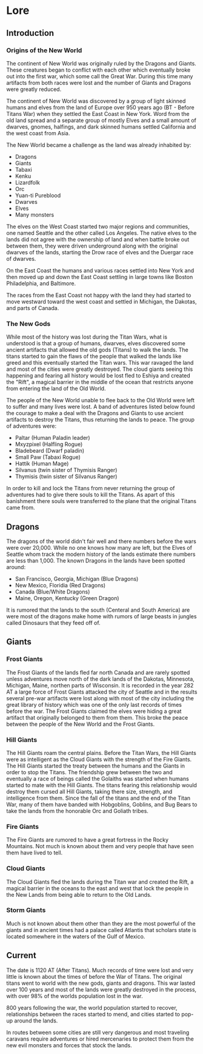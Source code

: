 # Lore

## Introduction

### Origins of the New World

The continent of New World was originally ruled by the Dragons and Giants.  These creatures began to conflict with each other which eventually broke out into the first war, which some call the Great War.  During this time many artifacts from both races were lost and the number of Giants and Dragons were greatly reduced. 

The continent of New World was discovered by a group of light skinned humans and elves from the land of Europe over 950 years ago (BT - Before Titans War) when they settled the East Coast in New York.  Word from the old land spread and a separate group of mostly Elves and a small amount of dwarves, gnomes, halfings, and dark skinned humans settled California and the west coast from Asia.  

The New World became a challenge as the land was already inhabited by:

- Dragons
- Giants
- Tabaxi
- Kenku
- Lizardfolk
- Orc
- Yuan-ti Pureblood
- Dwarves
- Elves
- Many monsters 

The elves on the West Coast started two major regions and communities, one named Seattle and the other called Los Angeles. The native elves to the lands did not agree with the ownership of land and when battle broke out between them, they were driven underground along with the original dwarves of the lands, starting the Drow race of elves and the Duergar race of dwarves.  

On the East Coast the humans and various races settled into New York and then moved up and down the East Coast settling in large towns like Boston Philadelphia, and Baltimore.  

The races from the East Coast not happy with the land they had started to move westward toward the west coast and settled in Michigan, the Dakotas, and parts of Canada.

### The New Gods

While most of the history was lost during the Titan Wars, what is understood is that a group of humans, dwarves, elves discovered some ancient artifacts that allowed the old gods (Titans) to walk the lands.  The titans started to gain the flaws of the people that walked the lands like greed and this eventually started the Titan wars.  This war ravaged the land and most of the cities were greatly destroyed.  The cloud giants seeing this happening and fearing all history would be lost fled to Eshiya and created the "Rift", a magical barrier in the middle of the ocean that restricts anyone from entering the land of the Old World.

The people of the New World unable to flee back to the Old World were left to suffer and many lives were lost.  A band of adventures listed below found the courage to make a deal with the Dragons and Giants to use ancient artifacts to destroy the Titans, thus returning the lands to peace.  The group of adventures were:

- Paltar (Human Paladin leader)
- Mxyzpixel (Halfling Rogue)
- Bladebeard (Dwarf paladin)
- Small Paw (Tabaxi Rogue)
- Hattik (Human Mage)
- Silvanus (twin sister of Thymisis Ranger)
- Thymisis (twin sister of Silvanus Ranger)

In order to kill and lock the Titans from never returning the group of adventures had to give there souls to kill the Titans.  As apart of this banishment there souls were transferred to the plane that the original Titans came from.  

## Dragons

The dragons of the world didn't fair well and there numbers before the wars were over 20,000.  While no one knows how many are left, but the Elves of Seattle whom track the modern history of the lands estimate there numbers are less than 1,000.  The known Dragons in the lands have been spotted around:

- San Francisco, Georgia, Michigan (Blue Dragons)
- New Mexico, Floridia (Red Dragons)
- Canada (Blue/White Dragons)
- Maine, Oregon, Kentucky (Green Dragon)

It is rumored that the lands to the south (Centeral and South America) are were most of the dragons make home with rumors of large beasts in jungles called Dinosaurs that they feed off of.

## Giants

### Frost Giants

The Frost Giants of the lands fled far north Canada and are rarely spotted unless adventures move north of the dark lands of the Dakotas, Minnesota, Michigan, Maine, northen parts of Wisconsin.  It is recorded in the year 282 AT a large force of Frost Giants attacked the city of Seattle and in the results several pre-war artifacts were lost along with most of the city including the great library of history which was one of the only last records of times before the war.  The Frost Giants claimed the elves were hiding a great artifact that originally belonged to them from them.  This broke the peace between the people of the New World and the Frost Giants.

### Hill Giants

The Hill Giants roam the central plains.  Before the Titan Wars, the Hill Giants were as intelligent as the Cloud Giants with the strength of the Fire Giants.  The Hill Giants started the treaty between the humans and the Giants in order to stop the Titans.  The friendship grew between the two and eventually a race of beings called the Golaiths was started when humans started to mate with the Hill Giants.  The titans fearing this relationship would destroy them cursed all Hill Giants, taking there size, strength, and intelligence from them.  Since the fall of the titans and the end of the Titan War, many of them have banded with Hobgoblins, Goblins, and Bug Bears to take the lands from the honorable Orc and Goliath tribes.

### Fire Giants

The Fire Giants are rumored to have a great fortress in the Rocky Mountains. Not much is known about them and very people that have seen them have lived to tell. 

### Cloud Giants

The Cloud Giants fled the lands during the Titan war and created the Rift, a magical barrier in the oceans to the east and west that lock the people in the New Lands from being able to return to the Old Lands.

### Storm Giants

Much is not known about them other than they are the most powerful of the giants and in ancient times had a palace called Atlantis that scholars state is located somewhere in the waters of the Gulf of Mexico.

## Current

The date is 1120 AT (After Titans).  Much records of time were lost and very little is known about the times of before the War of Titans.  The original titans went to world with the new gods, giants and dragons.  This war lasted over 100 years and most of the lands were greatly destroyed in the process, with over 98% of the worlds population lost in the war.

800 years following the war, the world population started to recover, relationships between the races started to mend, and cities started to pop-up around the lands.  

In routes between some cities are still very dangerous and most traveling caravans require adventures or hired mercenaries to protect them from the new evil monsters and forces that stock the lands.  

